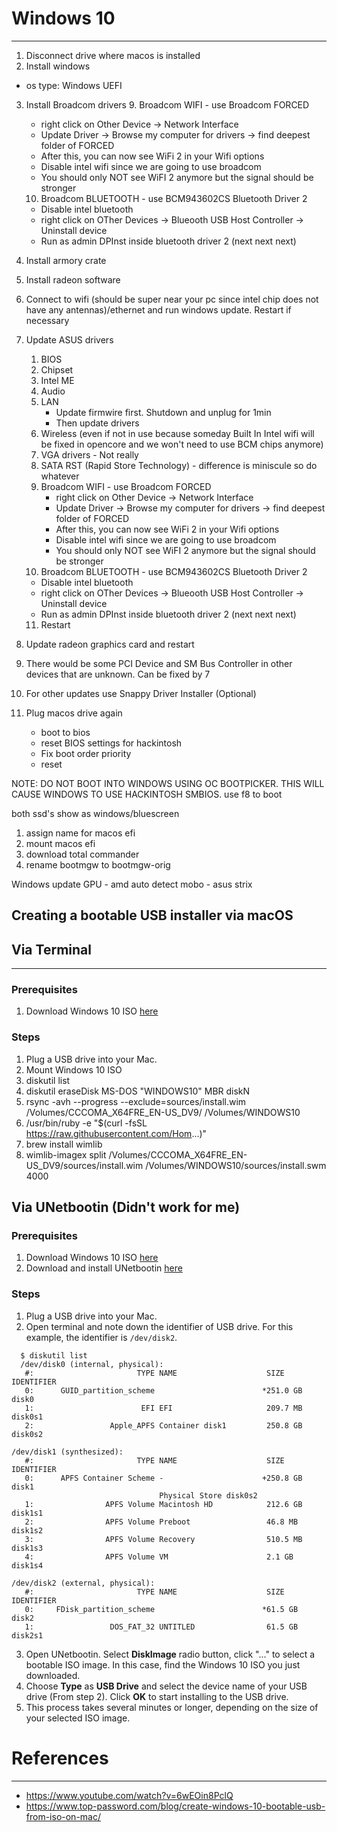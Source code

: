 # Windows 10
---

1. Disconnect drive where macos is installed
2. Install windows
* os type: Windows UEFI
3. Install Broadcom drivers
   9. Broadcom WIFI - use Broadcom FORCED
      - right click on Other Device -> Network Interface
      - Update Driver -> Browse my computer for drivers -> find deepest folder of FORCED
      - After this, you can now see WiFi 2 in your Wifi options
      - Disable intel wifi since we are going to use broadcom
      - You should only NOT see WiFI 2 anymore but the signal should be stronger
   10. Broadcom BLUETOOTH - use BCM943602CS Bluetooth Driver 2
      - Disable intel bluetooth
      - right click on OTher Devices -> Blueooth USB Host Controller -> Uninstall device
      - Run as admin DPInst inside bluetooth driver 2 (next next next)
4. Install armory crate
5. Install radeon software

3. Connect to wifi (should be super near your pc since intel chip does not have any antennas)/ethernet and run windows update. Restart if necessary
4. Update ASUS drivers
   1. BIOS
   2. Chipset
   3. Intel ME
   4. Audio
   5. LAN
      - Update firmwire first. Shutdown and unplug for 1min
      - Then update drivers
   6. Wireless (even if not in use because someday Built In Intel wifi will be fixed in opencore and we won't need to use BCM chips anymore)
   7. VGA drivers - Not really
   8. SATA RST (Rapid Store Technology) - difference is miniscule so do whatever
   9. Broadcom WIFI - use Broadcom FORCED
      - right click on Other Device -> Network Interface
      - Update Driver -> Browse my computer for drivers -> find deepest folder of FORCED
      - After this, you can now see WiFi 2 in your Wifi options
      - Disable intel wifi since we are going to use broadcom
      - You should only NOT see WiFI 2 anymore but the signal should be stronger
   10. Broadcom BLUETOOTH - use BCM943602CS Bluetooth Driver 2
      - Disable intel bluetooth
      - right click on OTher Devices -> Blueooth USB Host Controller -> Uninstall device
      - Run as admin DPInst inside bluetooth driver 2 (next next next)
   11. Restart
5. Update radeon graphics card and restart
6. There would be some PCI Device and SM Bus Controller in other devices that are unknown. Can be fixed by 7
7. For other updates use Snappy Driver Installer (Optional)
8. Plug macos drive again
   - boot to bios
   - reset BIOS settings for hackintosh
   - Fix boot order priority
   - reset

NOTE: DO NOT BOOT INTO WINDOWS USING OC BOOTPICKER. THIS WILL CAUSE WINDOWS TO USE HACKINTOSH SMBIOS. use f8 to boot

both ssd's show as windows/bluescreen
1. assign name for macos efi
2. mount macos efi
3. download total commander
4. rename bootmgw to bootmgw-orig

Windows update
GPU - amd auto detect
mobo - asus strix


## Creating a bootable USB installer via macOS

## Via Terminal
---
### Prerequisites
1. Download Windows 10 ISO [here](https://www.microsoft.com/en-us/software-download/windows10ISO)

### Steps
1. Plug a USB drive into your Mac.
2. Mount Windows 10 ISO
2. diskutil list
3. diskutil eraseDisk MS-DOS "WINDOWS10" MBR diskN
4. rsync -avh --progress --exclude=sources/install.wim /Volumes/CCCOMA_X64FRE_EN-US_DV9/ /Volumes/WINDOWS10
5. /usr/bin/ruby -e "$(curl -fsSL https://raw.githubusercontent.com/Hom...)"
6. brew install wimlib
7. wimlib-imagex split /Volumes/CCCOMA_X64FRE_EN-US_DV9/sources/install.wim /Volumes/WINDOWS10/sources/install.swm 4000

## Via UNetbootin (Didn't work for me)

### Prerequisites
1. Download Windows 10 ISO [here](https://www.microsoft.com/en-us/software-download/windows10ISO)
2. Download and install UNetbootin [here](https://unetbootin.github.io/)

### Steps
1. Plug a USB drive into your Mac.
2. Open terminal and note down the identifier of USB drive. For this example, the identifier is `/dev/disk2`.
```
  $ diskutil list
  /dev/disk0 (internal, physical):
   #:                       TYPE NAME                    SIZE       IDENTIFIER
   0:      GUID_partition_scheme                        *251.0 GB   disk0
   1:                        EFI EFI                     209.7 MB   disk0s1
   2:                 Apple_APFS Container disk1         250.8 GB   disk0s2

/dev/disk1 (synthesized):
   #:                       TYPE NAME                    SIZE       IDENTIFIER
   0:      APFS Container Scheme -                      +250.8 GB   disk1
                                 Physical Store disk0s2
   1:                APFS Volume Macintosh HD            212.6 GB   disk1s1
   2:                APFS Volume Preboot                 46.8 MB    disk1s2
   3:                APFS Volume Recovery                510.5 MB   disk1s3
   4:                APFS Volume VM                      2.1 GB     disk1s4

/dev/disk2 (external, physical):
   #:                       TYPE NAME                    SIZE       IDENTIFIER
   0:     FDisk_partition_scheme                        *61.5 GB    disk2
   1:                 DOS_FAT_32 UNTITLED                61.5 GB    disk2s1
```
3. Open UNetbootin. Select **DiskImage** radio button, click "..." to select a bootable ISO image. In this case, find the Windows 10 ISO you just downloaded.
4. Choose **Type** as **USB Drive** and select the device name of your USB drive (From step 2). Click **OK** to start installing to the USB drive.
5. This process takes several minutes or longer, depending on the size of your selected ISO image.

# References
---
* https://www.youtube.com/watch?v=6wEOin8PclQ
* https://www.top-password.com/blog/create-windows-10-bootable-usb-from-iso-on-mac/